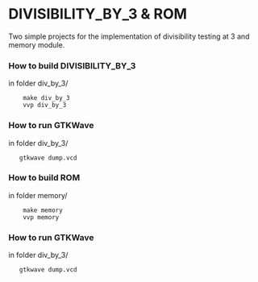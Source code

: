 # DIVISIBILITY_BY_3 & ROM
 Two simple projects for the implementation of divisibility testing at 3 and memory module.

###  How to build DIVISIBILITY_BY_3
in folder div_by_3/
```
    make div_by_3
    vvp div_by_3
```
###  How to run GTKWave
in folder div_by_3/
```
   gtkwave dump.vcd
```

###  How to build ROM
in folder memory/
```
    make memory
    vvp memory
```
###  How to run GTKWave
in folder div_by_3/
```
   gtkwave dump.vcd
```
